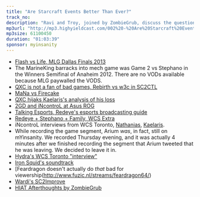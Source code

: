 ```yaml
---
title: "Are Starcraft Events Better Than Ever?"
track_no: 
description: "Ravi and Troy, joined by ZombieGrub, discuss the question: Are Starcraft Events better than ever, or have we lost something along the way?"
mp3url: "http://mp3.highyieldcast.com/002%20-%20Are%20Starcraft%20Events%20Better%20Than%20Ever%20-%20The%20High%20Yield%20Podcast.mp3"
mp3size: 61100450
duration: "01:03:39"
sponsor: myinsanity
---
```


* [Flash vs Life, MLG Dallas Finals 2013](https://www.youtube.com/watch?v=FL3C9Iku9tY)
* The MarineKing barracks into mech game was Game 2 vs Stephano in the Winners Semifinal of Anaheim 2012. There are no VODs available because MLG paywalled the VODS.
* [QXC is not a fan of bad games, Rebirth vs w3c in SC2CTL](https://www.youtube.com/playlist?list=PLAWvVvFNESftQ2Vf1oMje6GWs62_wEyGO)
* [MaNa vs Firecake](https://www.youtube.com/watch?v=hKPlGknTaTw)
* [QXC hijaks Kaelaris's analysis of his loss](https://www.youtube.com/watch?v=l0CeC5FdXzQ)
* [2GD and iNcontroL at Asus ROG](https://www.youtube.com/watch?v=Cfa-QD9DUig)
* [Talking Esports, Redeye's esports broadcasting guide](http://www.redeyehd.co.uk/talking-esports-a-free-book-on-esports-broadcasting/)
* [Redeye + Stephano + Family, WCS Extra](https://www.youtube.com/watch?v=PVb3CFjYNIQ&feature=youtu.be&t=1m20s)
* iNcontroL interviews from WCS Toronto, [Nathanias](https://www.youtube.com/watch?v=WorbYZVVhgM), [Kaelaris](https://www.youtube.com/watch?v=wo2eDNcinaE).
* While recording the game segment, Arium *was*, in fact, still on mYinsanity. We recorded Thursday evening, and it was actually 
4 minutes after we finished recording the segment that Arium tweeted that he was leaving. We decided to leave it in.
* [Hydra's WCS Toronto "interview"](https://youtu.be/OveyfMExs2o?t=1h28m3s)
* [Iron Squid's soundtrack](https://www.youtube.com/playlist?list=PLKuDkHH_rKOF1onn30bUM_qtaWQqKLXbC)
* [Feardragon doesn't actually do *that* bad for viewership(http://www.fuzic.nl/streams/feardragon64/)
* [Wardi's SC2Improve](http://www.sc2improve.net/)
* [HIAT Afterthoughts by ZombieGrub](http://www.teamliquid.net/blogs/493879-hiat-afterthoughts)
